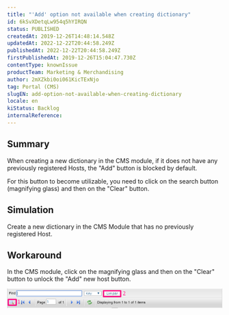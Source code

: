 ```yaml
---
title: "'Add' option not available when creating dictionary"
id: 6kSvXDetqLw954q5hYIRQN
status: PUBLISHED
createdAt: 2019-12-26T14:48:14.548Z
updatedAt: 2022-12-22T20:44:58.249Z
publishedAt: 2022-12-22T20:44:58.249Z
firstPublishedAt: 2019-12-26T15:04:47.730Z
contentType: knownIssue
productTeam: Marketing & Merchandising
author: 2mXZkbi0oi061KicTExNjo
tag: Portal (CMS)
slugEN: add-option-not-available-when-creating-dictionary
locale: en
kiStatus: Backlog
internalReference: 
---
```


## Summary

When creating a new dictionary in the CMS module, if it does not have any previously registered Hosts, the "Add" button is blocked by default.

For this button to become utilizable, you need to click on the search button (magnifying glass) and then on the "Clear" button.


## Simulation

Create a new dictionary in the CMS Module that has no previously registered Host.

## Workaround

In the CMS module, click on the magnifying glass and then on the "Clear" button to unlock the "Add" new host button.

![PT - Criar dicionário não disponibiliza opção de "Add"](https://raw.githubusercontent.com/vtexdocs/known-issues/refs/heads/main/docs/en/known-issues/Marketing%20&%20Merchandising/add-option-not-available-when-creating-dictionary_1.png)

